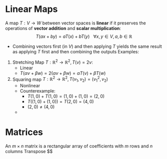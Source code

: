 # Linear Maps
A map $T:V\to W$ between vector spaces is **linear** if it preserves the operations of **vector addition** and **scalar multiplication**:
$$
T(ax+by) = aT(x) +bT(y) ~~~ \forall x,y \in V, a,b \in\mathbb{R}
$$
- Combining vectors first (in $V$) and then applying $T$ yields the same result as applying $T$ first and then combining the outputs
Examples:
1. Stretching Map $T: \mathbb{R}^{2} \to \mathbb{R}^{2}, T(v) =2v$:
	- Linear
	- $T(\alpha v+\beta w) = 2(\alpha v+\beta w) = \alpha T(v)+\beta T(w)$
2. Squaring map $T:\mathbb{R}^{2}\to\mathbb{R}^{2},T(v_{1},v_{2}) = (v_{1}^{2},v_{2})$
	- Nonlinear
	- Counterexample: 
		- $T(1,0)+T(1,0) =(1,0)+(1,0)=(2,0)$
		- $T((1,0)+(1,0)) = T(2,0) = (4,0)$
		- $(2,0)\neq (4,0)$
	- 
# Matrices
An $m \times n$ matrix is a rectangular array of coefficients with $m$ rows and $n$ columns
Transpose $$